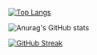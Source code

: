 [![Top Langs](https://github-readme-stats.vercel.app/api/top-langs/?username=pallandos&hide=c)]()

![Anurag's GitHub stats](https://github-readme-stats.vercel.app/api?username=pallandos&show_icons=true&count_private=true)

[![GitHub Streak](https://github-readme-streak-stats.herokuapp.com?user=Pallandos&date_format=j%20M%5B%20Y%5D&exclude_days=Sun%2CSat)]()
